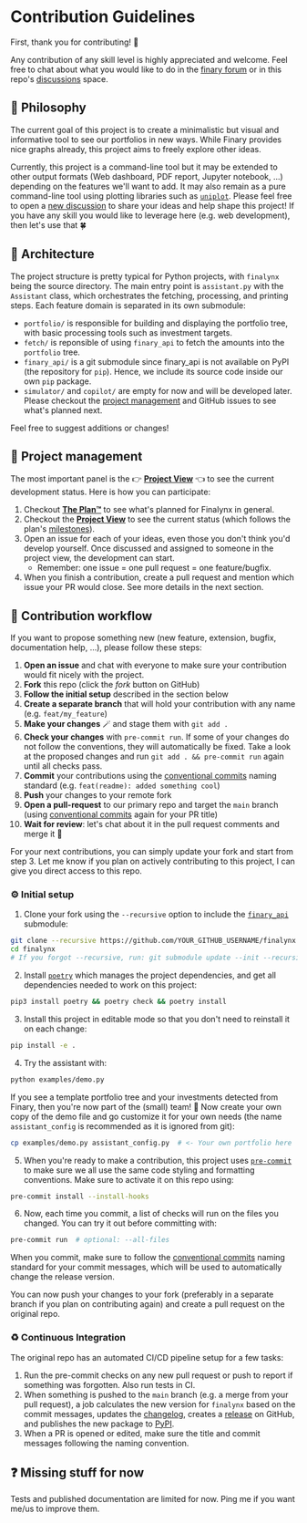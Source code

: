 # Contribution Guidelines
First, thank you for contributing! 💝

Any contribution of any skill level is highly appreciated and welcome. Feel free to chat about what you would like to do in the [finary forum](https://community.finary.com/t/finary-assistant-aka-finalynx-projet-communautaire-open-source/6498) or in this repo's [discussions](https://github.com/MadeInPierre/finalynx/discussions/new/choose) space.

## 🤔 Philosophy
The current goal of this project is to create a minimalistic but visual and informative tool to see our portfolios in new ways. While Finary provides nice graphs already, this project aims to freely explore other ideas.

Currently, this project is a command-line tool but it may be extended to other output formats (Web dashboard, PDF report, Jupyter notebook, ...) depending on the features we'll want to add. It may also remain as a pure command-line tool using plotting libraries such as [`uniplot`](https://github.com/olavolav/uniplot). Please feel free to open a [new discussion](https://github.com/MadeInPierre/finalynx/discussions/new/choose) to share your ideas and help shape this project! If you have any skill you would like to leverage here (e.g. web development), then let's use that 🍀

## 🔧 Architecture
The project structure is pretty typical for Python projects, with `finalynx` being the source directory. The main entry point is `assistant.py` with the `Assistant` class, which orchestrates the fetching, processing, and printing steps. Each feature domain is separated in its own submodule:
  - `portfolio/` is responsible for building and displaying the portfolio tree, with basic processing tools such as investment targets.
  - `fetch/` is reponsible of using `finary_api` to fetch the amounts into the `portfolio` tree.
  - `finary_api/` is a git submodule since finary_api is not available on PyPI (the repository for `pip`). Hence, we include its source code inside our own `pip` package.
  - `simulator/` and `copilot/` are empty for now and will be developed later. Please checkout the [project management](https://github.com/users/MadeInPierre/projects/4) and GitHub issues to see what's planned next.

Feel free to suggest additions or changes!

## 💬 Project management

The most important panel is the 👉 [**Project View**](https://github.com/users/MadeInPierre/projects/4) 👈 to see the current development status. Here is how you can participate:
1. Checkout [**The Plan™**](https://github.com/MadeInPierre/finalynx/discussions/27) to see what's planned for Finalynx in general.
2. Checkout the [**Project View**](https://github.com/users/MadeInPierre/projects/4) to see the current status (which follows the plan's [milestones](https://github.com/MadeInPierre/finalynx/milestones?direction=asc&sort=title&state=open)).
3. Open an issue for each of your ideas, even those you don't think you'd develop yourself. Once discussed and assigned to someone in the project view, the development can start.
   - Remember: one issue = one pull request = one feature/bugfix.
4. When you finish a contribution, create a pull request and mention which issue your PR would close. See more details in the next section.

## 🌊 Contribution workflow
If you want to propose something new (new feature, extension, bugfix, documentation help, ...), please follow these steps:
1. **Open an issue** and chat with everyone to make sure your contribution would fit nicely with the project.
1. **Fork** this repo (click the _fork_ button on GitHub)
2. **Follow the initial setup** described in the section below
3. **Create a separate branch** that will hold your contribution with any name (e.g. `feat/my_feature`)
4. **Make your changes** 🪄 and stage them with `git add .`
5. **Check your changes** with `pre-commit run`. If some of your changes do not follow the conventions, they will automatically be fixed. Take a look at the proposed changes and run `git add . && pre-commit run` again until all checks pass.
6. **Commit** your contributions using the [conventional commits](https://www.conventionalcommits.org/en/v1.0.0/) naming standard (e.g. `feat(readme): added something cool`)
7. **Push** your changes to your remote fork
8. **Open a pull-request** to our primary repo and target the `main` branch (using [conventional commits](https://www.conventionalcommits.org/en/v1.0.0/) again for your PR title)
9.  **Wait for review**: let's chat about it in the pull request comments and merge it 🎉

For your next contributions, you can simply update your fork and start from step 3. Let me know if you plan on actively contributing to this project, I can give you direct access to this repo.

### ⚙️ Initial setup
1. Clone your fork using the `--recursive` option to include the [`finary_api`](https://github.com/lasconic/finary) submodule:
```sh
git clone --recursive https://github.com/YOUR_GITHUB_USERNAME/finalynx.git
cd finalynx
# If you forgot --recursive, run: git submodule update --init --recursive
```
2. Install [`poetry`](https://python-poetry.org/) which manages the project dependencies, and get all dependencies needed to work on this project:
```sh
pip3 install poetry && poetry check && poetry install
```
3. Install this project in editable mode so that you don't need to reinstall it on each change:
```sh
pip install -e .
```
4. Try the assistant with:
```sh
python examples/demo.py
```
If you see a template portfolio tree and your investments detected from Finary, then you're now part of the (small) team! 🎉 Now create your own copy of the demo file and go customize it for your own needs (the name `assistant_config` is recommended as it is ignored from git):
```sh
cp examples/demo.py assistant_config.py  # <- Your own portfolio here
```
5. When you're ready to make a contribution, this project uses [`pre-commit`](https://pre-commit.com) to make sure we all use the same code styling and formatting conventions. Make sure to activate it on this repo using:
```sh
pre-commit install --install-hooks
```
6. Now, each time you commit, a list of checks will run on the files you changed. You can try it out before committing with:
```sh
pre-commit run  # optional: --all-files
```

When you commit, make sure to follow the [conventional commits](https://www.conventionalcommits.org/en/v1.0.0/) naming standard for your commit messages, which will be used to automatically change the release version.

You can now push your changes to your fork (preferably in a separate branch if you plan on contributing again) and create a pull request on the original repo.

### ♻️ Continuous Integration
The original repo has an automated CI/CD pipeline setup for a few tasks:
1. Run the pre-commit checks on any new pull request or push to report if something was forgotten. Also run tests in CI.
2. When something is pushed to the `main` branch (e.g. a merge from your pull request), a job calculates the new version for `finalynx` based on the commit messages, updates the [changelog](https://github.com/MadeInPierre/finalynx/blob/main/CHANGELOG.md), creates a [release](https://github.com/MadeInPierre/finalynx/releases) on GitHub, and publishes the new package to [PyPI](https://pypi.org/project/finalynx/).
3. When a PR is opened or edited, make sure the title and commit messages following the naming convention.

## ❓ Missing stuff for now
Tests and published documentation are limited for now. Ping me if you want me/us to improve them.
